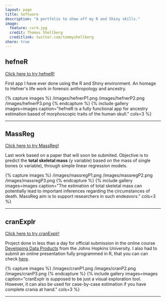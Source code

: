 ```yaml
---
layout: page
title: Software
description: "A portfolio to show off my R and Shiny skills."
image:
  feature: cvr4.jpg
  credit: Thomas Shellberg
  creditlink: twitter.com/tommyshellberg
share: true
---
```


## hefneR

<a href = "http://apps.osteomics.com/hefneR" target = "_blank">Click here to try hefneR!</a>

First app I have ever done using the R and Shiny environment. An homage to Hefner's life work in forensic anthropology and ancestry.

{% capture images %}
  /images/hefnerP1.png
  /images/hefnerP2.png
  /images/hefnerP3.png
{% endcapture %}
{% include gallery images=images caption="hefneR is a fully functional app for ancestry estimation based of morphoscopic traits of the human skull." cols=3 %}

---

## MassReg

<a href = "http://apps.osteomics.com/MassReg" target = "_blank">Click here to try MassReg!</a>

Last work based on a paper that will soon be submited. Objective is to predict the **total skeletal mass** (y variable) based on the mass of single bones (x variable), through simple linear regression models.

{% capture images %}
  /images/massregP1.png
  /images/massregP2.png
  /images/massregP3.png
{% endcapture %}
{% include gallery images=images caption="The estimation of total skeletal mass can potentially lead to important inferences regarding the circumstances of death. MassReg aim is to support researchers in such endeavors." cols=3 %}

---

## cranExplr

<a href = "http://apps.osteomics.com/cranExplr/" target = "_blank">Click here to try cranExplr!</a>

Project done in less than a day for official submission in the online course <a href = "https://www.coursera.org/course/devdataprod" target = "_blank">Developing Data Products</a> from the Johns Hopkins University. I also had to submit an online presentation fully programmed in R, that you can can check <a href = "http://rpubs.com/Del/cranExplrDeck" target = "_blank">here</a>.

{% capture images %}
  /images/cranP1.png
  /images/cranP2.png
  /images/cranP3.png
{% endcapture %}
{% include gallery images=images caption="cranExplr is supposed to be just a visual exploration tool. However, it can also be used for case-by-case estimation if you have complete crania at hand." cols=3 %}

---


<!---
## rASUDAS

<a href = "https://dsnavega.shinyapps.io/r-asudas-app/" target = "_blank">Click here to try rASUDAS!</a>

A predictive software based on ASUDAS and developed in R stemming from a collaborative effort with <a href = "https://github.com/dsnavega"  target = "_blank">David Navega</a> and Professor <a href = "http://www.unr.edu/anthropology/people/faculty/g-richard-scott" target = "_blank">G. Richard Scott</a> that was born during the <a href = "http://www.uc.pt/fctuc/dcv/eventos/2015/IIbam" target = "_blank">II Bioanthropological Meeting</a> (Coimbra, Portugal). Together, we will revolutionize the field of dental morphology while creating a very useful new tool for ancestry estimation. The current version is a very early prototype, but already fully functional. Soon, we will update it with a far larger database and optimized algorithm, and provide also an offline executable version.
-->




